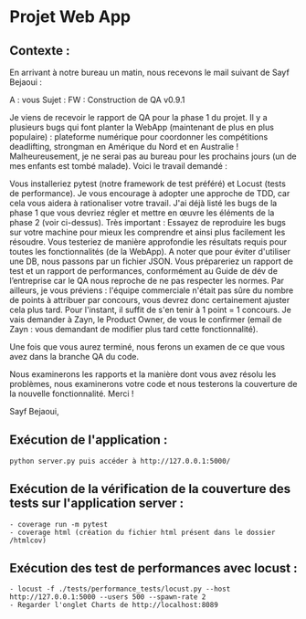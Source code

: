 # Projet Web App

## Contexte : 
En arrivant à notre bureau un matin, nous recevons le mail suivant de Sayf Bejaoui :

A : vous
Sujet : FW : Construction de QA v0.9.1

Je viens de recevoir le rapport de QA pour la phase 1 du projet. Il y a plusieurs bugs qui font planter la WebApp (maintenant de plus en plus populaire) : plateforme numérique pour coordonner les compétitions deadlifting, strongman en Amérique du Nord et en Australie ! Malheureusement, je ne serai pas au bureau pour les prochains jours (un de mes enfants est tombé malade). Voici le travail demandé : 

Vous installeriez pytest (notre framework de test préféré) et Locust (tests de performance). Je vous encourage à adopter une approche de TDD, car cela vous aidera à rationaliser votre travail.
J'ai déjà listé les bugs de la phase 1 que vous devriez régler et mettre en œuvre les éléments de la phase 2 (voir ci-dessus). Très important : Essayez de reproduire les bugs sur votre machine pour mieux les comprendre et ainsi plus facilement les résoudre. 
Vous testeriez de manière approfondie les résultats requis pour toutes les fonctionnalités (de la WebApp). A noter que pour éviter d'utiliser une DB, nous passons par un fichier JSON.
Vous prépareriez un rapport de test et un rapport de performances, conformément au Guide de dév de l’entreprise car le QA nous reproche de ne pas respecter les normes.
Par ailleurs, je vous préviens : l'équipe commerciale n'était pas sûre du nombre de points à attribuer par concours, vous devrez donc certainement ajuster cela plus tard. Pour l'instant, il suffit de s'en tenir à 1 point = 1 concours. Je vais demander à Zayn, le Product Owner, de vous le confirmer (email de Zayn : vous demandant de modifier plus tard cette fonctionnalité). 

Une fois que vous aurez terminé, nous ferons un examen de ce que vous avez dans la branche QA du code. 

Nous examinerons les rapports et la manière dont vous avez résolu les problèmes, nous examinerons votre code et nous testerons la couverture de la nouvelle fonctionnalité. 
Merci ! 

Sayf Bejaoui,


## Exécution de l'application : 
    python server.py puis accéder à http://127.0.0.1:5000/

## Exécution de la vérification de la couverture des tests sur l'application server : 
    - coverage run -m pytest
    - coverage html (création du fichier html présent dans le dossier /htmlcov)

## Exécution des test de performances avec locust : 
    - locust -f ./tests/performance_tests/locust.py --host http://127.0.0.1:5000 --users 500 --spawn-rate 2
    - Regarder l'onglet Charts de http://localhost:8089
